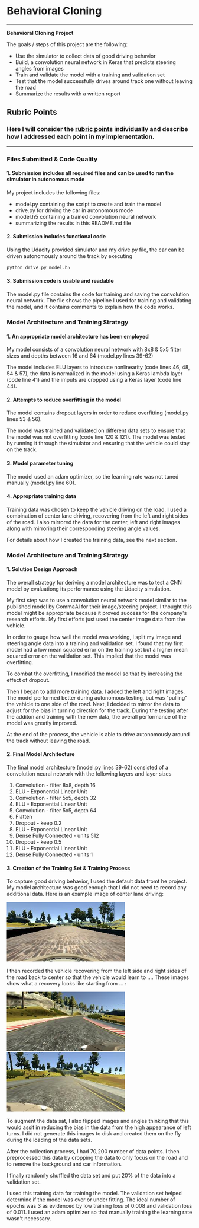 # **Behavioral Cloning** 


---

**Behavioral Cloning Project**

The goals / steps of this project are the following:
* Use the simulator to collect data of good driving behavior
* Build, a convolution neural network in Keras that predicts steering angles from images
* Train and validate the model with a training and validation set
* Test that the model successfully drives around track one without leaving the road
* Summarize the results with a written report


[//]: # (Image References)

[image1]: ./examples/center_2016_12_01_13_30_48_287.jpg "Center Image"
[image2]: ./examples/left_2016_12_01_13_38_58_853.jpg "Recovery Left Image"
[image3]: ./examples/right_2016_12_01_13_36_22_036.jpg "Recovery RightImage"

## Rubric Points
### Here I will consider the [rubric points](https://review.udacity.com/#!/rubrics/432/view) individually and describe how I addressed each point in my implementation.  

---
### Files Submitted & Code Quality

#### 1. Submission includes all required files and can be used to run the simulator in autonomous mode

My project includes the following files:
* model.py containing the script to create and train the model
* drive.py for driving the car in autonomous mode
* model.h5 containing a trained convolution neural network 
* summarizing the results in this README.md file

#### 2. Submission includes functional code
Using the Udacity provided simulator and my drive.py file, the car can be driven autonomously around the track by executing 
```sh
python drive.py model.h5
```

#### 3. Submission code is usable and readable

The model.py file contains the code for training and saving the convolution neural network. The file shows the pipeline I used for training and validating the model, and it contains comments to explain how the code works.

### Model Architecture and Training Strategy

#### 1. An appropriate model architecture has been employed

My model consists of a convolution neural network with 8x8 & 5x5 filter sizes and depths between 16 and 64 (model.py lines 39-62) 

The model includes ELU layers to introduce nonlinearity (code lines 46, 48, 54 & 57), the data is normalized in the model using a Keras lambda layer (code line 41) and the imputs are cropped using a Keras layer (code line 44). 

#### 2. Attempts to reduce overfitting in the model

The model contains dropout layers in order to reduce overfitting (model.py lines 53 & 56). 

The model was trained and validated on different data sets to ensure that the model was not overfitting (code line 120 & 121). The model was tested by running it through the simulator and ensuring that the vehicle could stay on the track.

#### 3. Model parameter tuning

The model used an adam optimizer, so the learning rate was not tuned manually (model.py line 60).

#### 4. Appropriate training data

Training data was chosen to keep the vehicle driving on the road. I used a combination of center lane driving, recovering from the left and right sides of the road.  I also mirrored the data for the center, left and right images along with mirroring their corresponding steering angle values.  

For details about how I created the training data, see the next section. 

### Model Architecture and Training Strategy

#### 1. Solution Design Approach

The overall strategy for deriving a model architecture was to test a CNN model by evaluationg its performance using the Udacity simulation.

My first step was to use a convolution neural network model similar to the published model by CommaAI for their image/steering project. I thought this model might be appropriate because it proved success for the company's research efforts.  My first efforts just used the center image data from the vehicle.

In order to gauge how well the model was working, I split my image and steering angle data into a training and validation set. I found that my first model had a low mean squared error on the training set but a higher mean squared error on the validation set. This implied that the model was overfitting. 

To combat the overfitting, I modified the model so that by increasing the effect of dropout.

Then I began to add more training data.  I added the left and right images.  The model performed better during autonomous testing, but was "pulling" the vehicle to one side of the road.  Next, I decided to mirror the data to adjust for the bias in turning direction for the track.  During the testing after the additon and training with  the new data, the overall performance of the model was greatly improved. 

At the end of the process, the vehicle is able to drive autonomously around the track without leaving the road.

#### 2. Final Model Architecture

The final model architecture (model.py lines 39-62) consisted of a convolution neural network with the following layers and layer sizes 

1)  Convolution - filter 8x8, depth 16
2)  ELU - Exponential Linear Unit
3)  Convolution - filter 5x5, depth 32
4)  ELU - Exponential Linear Unit
5)  Convolution - filter 5x5, depth 64
6)  Flatten
7)  Dropout - keep 0.2
8)  ELU - Exponential Linear Unit
9)  Dense Fully Connected  - units 512
10) Dropout - keep 0.5
11) ELU - Exponential Linear Unit
12) Dense Fully Connected  - units 1

#### 3. Creation of the Training Set & Training Process

To capture good driving behavior, I used the default data fromt he project. My model architecture was good enough that I did not need to record any additional data. Here is an example image of center lane driving:

![alt text][image1]

I then recorded the vehicle recovering from the left side and right sides of the road back to center so that the vehicle would learn to .... These images show what a recovery looks like starting from ... :

![alt text][image2]
![alt text][image3]


To augment the data sat, I also flipped images and angles thinking that this would assit in reducing the bias in the data from the high appearance of left turns. I did not generate this images to disk and created them on the fly during the loading of the data sets.

After the collection process, I had 70,200 number of data points. I then preprocessed this data by cropping the data to only focus on the road and to remove the background and car information.

I finally randomly shuffled the data set and put 20% of the data into a validation set. 

I used this training data for training the model. The validation set helped determine if the model was over or under fitting. The ideal number of epochs was 3 as evidenced by low training loss of 0.008 and validation loss of 0.011. I used an adam optimizer so that manually training the learning rate wasn't necessary.

